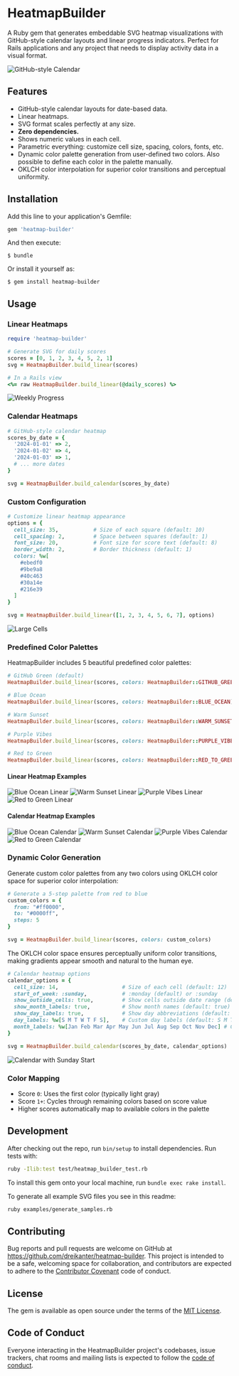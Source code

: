 # HeatmapBuilder

A Ruby gem that generates embeddable SVG heatmap visualizations with GitHub-style calendar layouts and linear progress indicators. Perfect for Rails applications and any project that needs to display activity data in a visual format.

![GitHub-style Calendar](examples/calendar_github_style.svg)

## Features

- GitHub-style calendar layouts for date-based data.
- Linear heatmaps.
- SVG format scales perfectly at any size.
- **Zero dependencies.**
- Shows numeric values in each cell.
- Parametric everything: customize cell size, spacing, colors, fonts, etc.
- Dynamic color palette generation from user-defined two colors. Also possible to define each color in the palette manually.
- OKLCH color interpolation for superior color transitions and perceptual uniformity.

## Installation

Add this line to your application's Gemfile:

```ruby
gem 'heatmap-builder'
```

And then execute:

    $ bundle

Or install it yourself as:

    $ gem install heatmap-builder

## Usage

### Linear Heatmaps

```ruby
require 'heatmap-builder'

# Generate SVG for daily scores
scores = [0, 1, 2, 3, 4, 5, 2, 1]
svg = HeatmapBuilder.build_linear(scores)

# In a Rails view
<%= raw HeatmapBuilder.build_linear(@daily_scores) %>
```

![Weekly Progress](examples/weekly_progress.svg)

### Calendar Heatmaps

```ruby
# GitHub-style calendar heatmap
scores_by_date = {
  '2024-01-01' => 2,
  '2024-01-02' => 4,
  '2024-01-03' => 1,
  # ... more dates
}

svg = HeatmapBuilder.build_calendar(scores_by_date)
```

### Custom Configuration

```ruby
# Customize linear heatmap appearance
options = {
  cell_size: 35,           # Size of each square (default: 10)
  cell_spacing: 2,         # Space between squares (default: 1)
  font_size: 20,           # Font size for score text (default: 8)
  border_width: 2,         # Border thickness (default: 1)
  colors: %w[
    #ebedf0
    #9be9a8
    #40c463
    #30a14e
    #216e39
  ]
}

svg = HeatmapBuilder.build_linear([1, 2, 3, 4, 5, 6, 7], options)
```

![Large Cells](examples/large_cells.svg)

### Predefined Color Palettes

HeatmapBuilder includes 5 beautiful predefined color palettes:

```ruby
# GitHub Green (default)
HeatmapBuilder.build_linear(scores, colors: HeatmapBuilder::GITHUB_GREEN)

# Blue Ocean
HeatmapBuilder.build_linear(scores, colors: HeatmapBuilder::BLUE_OCEAN)

# Warm Sunset
HeatmapBuilder.build_linear(scores, colors: HeatmapBuilder::WARM_SUNSET)

# Purple Vibes
HeatmapBuilder.build_linear(scores, colors: HeatmapBuilder::PURPLE_VIBES)

# Red to Green
HeatmapBuilder.build_linear(scores, colors: HeatmapBuilder::RED_TO_GREEN)
```

#### Linear Heatmap Examples

![Blue Ocean Linear](examples/linear_blue_ocean.svg)
![Warm Sunset Linear](examples/linear_warm_sunset.svg)
![Purple Vibes Linear](examples/linear_purple_vibes.svg)
![Red to Green Linear](examples/linear_red_to_green.svg)

#### Calendar Heatmap Examples

![Blue Ocean Calendar](examples/calendar_blue_ocean.svg)
![Warm Sunset Calendar](examples/calendar_warm_sunset.svg)
![Purple Vibes Calendar](examples/calendar_purple_vibes.svg)
![Red to Green Calendar](examples/calendar_red_to_green.svg)

### Dynamic Color Generation

Generate custom color palettes from any two colors using OKLCH color space for superior color interpolation:

```ruby
# Generate a 5-step palette from red to blue
custom_colors = {
  from: "#ff0000",
  to: "#0000ff",
  steps: 5
}

svg = HeatmapBuilder.build_linear(scores, colors: custom_colors)
```

The OKLCH color space ensures perceptually uniform color transitions, making gradients appear smooth and natural to the human eye.

```ruby
# Calendar heatmap options
calendar_options = {
  cell_size: 14,                    # Size of each cell (default: 12)
  start_of_week: :sunday,           # :monday (default) or :sunday
  show_outside_cells: true,         # Show cells outside date range (default: false)
  show_month_labels: true,          # Show month names (default: true)
  show_day_labels: true,            # Show day abbreviations (default: true)
  day_labels: %w[S M T W T F S],    # Custom day labels (default: S M T W T F S)
  month_labels: %w[Jan Feb Mar Apr May Jun Jul Aug Sep Oct Nov Dec] # Custom month labels
}

svg = HeatmapBuilder.build_calendar(scores_by_date, calendar_options)
```

![Calendar with Sunday Start](examples/calendar_sunday_start.svg)

### Color Mapping

- Score `0`: Uses the first color (typically light gray)
- Score `1+`: Cycles through remaining colors based on score value
- Higher scores automatically map to available colors in the palette


## Development

After checking out the repo, run `bin/setup` to install dependencies. Run tests with:

```bash
ruby -Ilib:test test/heatmap_builder_test.rb
```

To install this gem onto your local machine, run `bundle exec rake install`.

To generate all example SVG files you see in this readme:

```bash
ruby examples/generate_samples.rb
```

## Contributing

Bug reports and pull requests are welcome on GitHub at https://github.com/dreikanter/heatmap-builder. This project is intended to be a safe, welcoming space for collaboration, and contributors are expected to adhere to the [Contributor Covenant](http://contributor-covenant.org) code of conduct.

## License

The gem is available as open source under the terms of the [MIT License](https://opensource.org/licenses/MIT).

## Code of Conduct

Everyone interacting in the HeatmapBuilder project's codebases, issue trackers, chat rooms and mailing lists is expected to follow the [code of conduct](https://github.com/dreikanter/heatmap-builder/blob/master/CODE_OF_CONDUCT.md).
